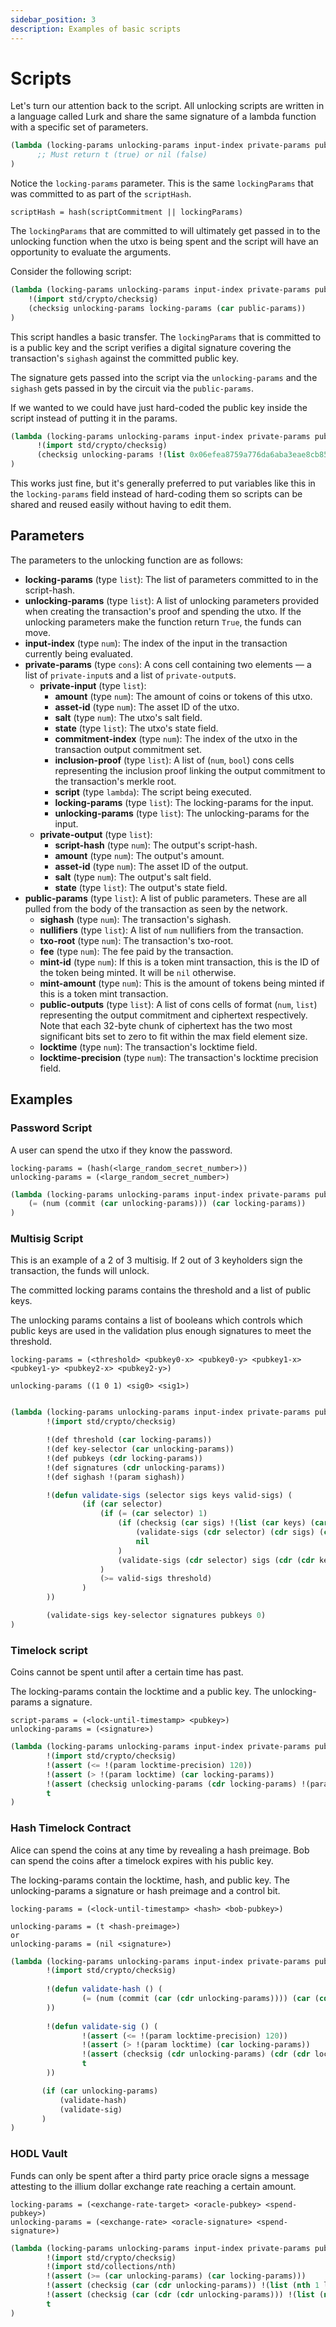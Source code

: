```yaml
---
sidebar_position: 3
description: Examples of basic scripts
---
```


# Scripts

Let's turn our attention back to the script. All unlocking scripts are written in a language called Lurk and share the same
signature of a lambda function with a specific set of parameters.

```lisp
(lambda (locking-params unlocking-params input-index private-params public-params)
      ;; Must return t (true) or nil (false)
)
```

Notice the `locking-params` parameter. This is the same `lockingParams` that was committed to as part of the `scriptHash`.

```
scriptHash = hash(scriptCommitment || lockingParams)
```

The `lockingParams` that are committed to will ultimately get passed in to the unlocking function when the utxo is being
spent and the script will have an opportunity to evaluate the arguments.

Consider the following script:

```lisp
(lambda (locking-params unlocking-params input-index private-params public-params)
    !(import std/crypto/checksig)
    (checksig unlocking-params locking-params (car public-params))
)
```

This script handles a basic transfer. The `lockingParams` that is committed to is a public key and the script verifies
a digital signature covering the transaction's `sighash` against the committed public key.

The signature gets passed into the script via the `unlocking-params` and the `sighash` gets passed in by the circuit via 
the `public-params`.

If we wanted to we could have just hard-coded the public key inside the script instead of putting it in the params.

```lisp
(lambda (locking-params unlocking-params input-index private-params public-params)
      !(import std/crypto/checksig)
      (checksig unlocking-params !(list 0x06efea8759a776da6aba3eae8cb8546259dcbf8b972336218eb60ebec93d5136 1c9db35580e3c8d4b5bb2dc33075835d85c4e340845337b6e5f6624aaf1f086a) (car public-params))
)
```

This works just fine, but it's generally preferred to put variables like this in the `locking-params` field instead of hard-coding
them so scripts can be shared and reused easily without having to edit them.

## Parameters

The parameters to the unlocking function are as follows:

- **locking-params** (type `list`): The list of parameters committed to in the script-hash.
- **unlocking-params** (type `list`): A list of unlocking parameters provided when creating the transaction's proof and spending the utxo. If the unlocking parameters make the function return `True`, the funds can move.
- **input-index** (type `num`): The index of the input in the transaction currently being evaluated.
- **private-params** (type `cons`): A cons cell containing two elements ― a list of `private-input`s and a list of `private-output`s.
    - **private-input** (type `list`):
        - **amount** (type `num`): The amount of coins or tokens of this utxo.
        - **asset-id** (type `num`): The asset ID of the utxo.
        - **salt** (type `num`): The utxo's salt field.
        - **state** (type `list`): The utxo's state field.
        - **commitment-index** (type `num`): The index of the utxo in the transaction output commitment set.
        - **inclusion-proof** (type `list`): A list of (`num`, `bool`) cons cells representing the inclusion proof linking the output commitment to the transaction's merkle root.
        - **script** (type `lambda`): The script being executed.
        - **locking-params** (type `list`): The locking-params for the input.
        - **unlocking-params** (type `list`): The unlocking-params for the input.
    - **private-output** (type `list`):
        - **script-hash** (type `num`): The output's script-hash.
        - **amount** (type `num`): The output's amount.
        - **asset-id** (type `num`): The asset ID of the output.
        - **salt** (type `num`): The output's salt field.
        - **state** (type `list`): The output's state field.
- **public-params** (type `list`): A list of public parameters. These are all pulled from the body of the transaction as
seen by the network.
  - **sighash** (type `num`): The transaction's sighash.
  - **nullifiers** (type `list`): A list of `num` nullifiers from the transaction.
  - **txo-root** (type `num`): The transaction's txo-root.
  - **fee** (type `num`): The fee paid by the transaction.
  - **mint-id** (type `num`): If this is a token mint transaction, this is the ID of the token being minted. It will be `nil` otherwise.
  - **mint-amount** (type `num`): This is the amount of tokens being minted if this is a token mint transaction.
  - **public-outputs** (type `list`): A list of cons cells of format (`num`, `list`) representing the output commitment and
ciphertext respectively. Note that each 32-byte chunk of ciphertext has the two most significant bits set to zero to fit within the
max field element size.
  - **locktime** (type `num`): The transaction's locktime field.
  - **locktime-precision** (type `num`): The transaction's locktime precision field.

## Examples

### Password Script

A user can spend the utxo if they know the password. 

```
locking-params = (hash(<large_random_secret_number>))
unlocking-params = (<large_random_secret_number>)
```

```lisp
(lambda (locking-params unlocking-params input-index private-params public-params)
    (= (num (commit (car unlocking-params))) (car locking-params))
)
```

### Multisig Script

This is an example of a 2 of 3 multisig. If 2 out of 3 keyholders sign the transaction, the funds will unlock.

The committed locking params contains the threshold and a list of public keys.

The unlocking params contains a list of booleans which controls which public keys are used in the validation plus
enough signatures to meet the threshold.

```
locking-params = (<threshold> <pubkey0-x> <pubkey0-y> <pubkey1-x> <pubkey1-y> <pubkey2-x> <pubkey2-y>)
                 
unlocking-params ((1 0 1) <sig0> <sig1>)
                 
```

```lisp
(lambda (locking-params unlocking-params input-index private-params public-params)
        !(import std/crypto/checksig)

        !(def threshold (car locking-params))
        !(def key-selector (car unlocking-params))
        !(def pubkeys (cdr locking-params))
        !(def signatures (cdr unlocking-params))
        !(def sighash !(param sighash))

        !(defun validate-sigs (selector sigs keys valid-sigs) (
                (if (car selector)
                    (if (= (car selector) 1)
                        (if (checksig (car sigs) !(list (car keys) (car (cdr keys))) sighash)
                            (validate-sigs (cdr selector) (cdr sigs) (cdr (cdr keys)) (+ valid-sigs 1))
                            nil
                        )
                        (validate-sigs (cdr selector) sigs (cdr (cdr keys)) valid-sigs)
                    )
                    (>= valid-sigs threshold)
                )
        ))

        (validate-sigs key-selector signatures pubkeys 0)
)
```

### Timelock script

Coins cannot be spent until after a certain time has past.


The locking-params contain the locktime and a public key. The unlocking-params a signature.

```
script-params = (<lock-until-timestamp> <pubkey>)
unlocking-params = (<signature>)
```

```lisp
(lambda (locking-params unlocking-params input-index private-params public-params)
        !(import std/crypto/checksig)
        !(assert (<= !(param locktime-precision) 120))
        !(assert (> !(param locktime) (car locking-params))
        !(assert (checksig unlocking-params (cdr locking-params) !(param sighash)))
        t
)
```

### Hash Timelock Contract

Alice can spend the coins at any time by revealing a hash preimage. 
Bob can spend the coins after a timelock expires with his public key.


The locking-params contain the locktime, hash, and public key. 
The unlocking-params a signature or hash preimage and a control bit.

```
locking-params = (<lock-until-timestamp> <hash> <bob-pubkey>)
                              
unlocking-params = (t <hash-preimage>)
or
unlocking-params = (nil <signature>)
```

```lisp
(lambda (locking-params unlocking-params input-index private-params public-params)
        !(import std/crypto/checksig)
        
        !(defun validate-hash () (
                (= (num (commit (car (cdr unlocking-params)))) (car (cdr locking-params)))
        ))
        
        !(defun validate-sig () (
                !(assert (<= !(param locktime-precision) 120))
                !(assert (> !(param locktime) (car locking-params))
                !(assert (checksig (cdr unlocking-params) (cdr (cdr locking-params)) !(param sighash)))
                t
        ))

       (if (car unlocking-params)
           (validate-hash)
           (validate-sig)
       )
)
```

### HODL Vault

Funds can only be spent after a third party price oracle signs a message attesting to the
illium dollar exchange rate reaching a certain amount. 

```
locking-params = (<exchange-rate-target> <oracle-pubkey> <spend-pubkey>)
unlocking-params = (<exchange-rate> <oracle-signature> <spend-signature>)
```

```lisp
(lambda (locking-params unlocking-params input-index private-params public-params)
        !(import std/crypto/checksig)
        !(import std/collections/nth)
        !(assert (>= (car unlocking-params) (car locking-params)))
        !(assert (checksig (car (cdr unlocking-params)) !(list (nth 1 locking-params) (nth 2 locking-params)) (car unlocking-params)))
        !(assert (checksig (car (cdr (cdr unlocking-params))) !(list (nth 3 locking-params) (nth 4 locking-params)) !(param sighash)))
        t
)
```